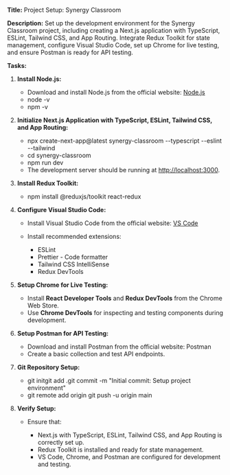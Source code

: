 **Title:** Project Setup: Synergy Classroom

**Description:** Set up the development environment for the Synergy Classroom project, including creating a Next.js application with TypeScript, ESLint, Tailwind CSS, and App Routing. Integrate Redux Toolkit for state management, configure Visual Studio Code, set up Chrome for live testing, and ensure Postman is ready for API testing.

**Tasks:**

1.  **Install Node.js:**

    - Download and install Node.js from the official website: [Node.js](https://nodejs.org/)
    - node -v
    - npm -v

2.  **Initialize Next.js Application with TypeScript, ESLint, Tailwind CSS, and App Routing:**

    - npx create-next-app@latest synergy-classroom --typescript --eslint --tailwind
    - cd synergy-classroom
    - npm run dev
    - The development server should be running at [http://localhost:3000](http://localhost:3000).

3.  **Install Redux Toolkit:**

    - npm install @reduxjs/toolkit react-redux

4.  **Configure Visual Studio Code:**

    - Install Visual Studio Code from the official website: [VS Code](https://code.visualstudio.com/)
    - Install recommended extensions:

      - ESLint
      - Prettier - Code formatter
      - Tailwind CSS IntelliSense
      - Redux DevTools

5.  **Setup Chrome for Live Testing:**

    - Install **React Developer Tools** and **Redux DevTools** from the Chrome Web Store.
    - Use **Chrome DevTools** for inspecting and testing components during development.

6.  **Setup Postman for API Testing:**

    - Download and install Postman from the official website: Postman
    - Create a basic collection and test API endpoints.

7.  **Git Repository Setup:**

    - git initgit add .git commit -m "Initial commit: Setup project environment"
    - git remote add origin git push -u origin main

8.  **Verify Setup:**

    - Ensure that:

      - Next.js with TypeScript, ESLint, Tailwind CSS, and App Routing is correctly set up.
      - Redux Toolkit is installed and ready for state management.
      - VS Code, Chrome, and Postman are configured for development and testing.
